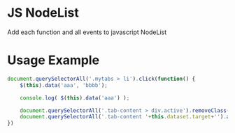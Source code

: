 # JS NodeList
Add each function and all events to javascript NodeList


# Usage Example


```js
document.querySelectorAll('.mytabs > li').click(function() {
	$(this).data('aaa', 'bbbb');

	console.log( $(this).data('aaa') );

    document.querySelectorAll('.tab-content > div.active').removeClass('active');
    document.querySelectorAll('.tab-content '+this.dataset.target+'').addClass('active');
})
````
